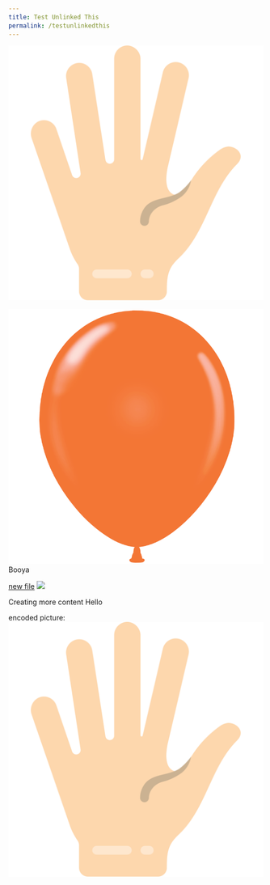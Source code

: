 ```yaml
---
title: Test Unlinked This
permalink: /testunlinkedthis
---
```

![](/images/1093392.svg)


![](/images/test-rename-layer-1/test-rename-3/balloon.png)Booya

[new file](/files/serverless.pdf)
![](/images/big%20frame.png)

Creating more content Hello

encoded picture:
![Alt text for image on Isomer site](%2Fimages%2Ftest-files-2%2FExample%20Image%20Hand.svg)